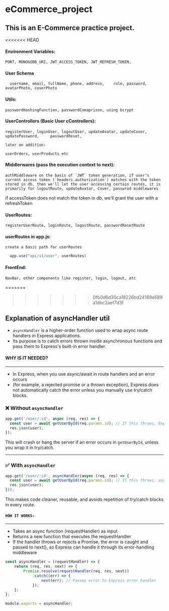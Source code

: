 # eCommerce_project

## This is an E-Commerce practice project.

<<<<<<< HEAD
#### Environment Variables:
    PORT, MONOGODB_URI, JWT_ACCESS_TOKEN, JWT_REFRESH_TOKEN,

#### User Schema
 	  username, email, fullName, phone, address,    role, password, avatarPhoto, coverPhoto

#### Utils:
    passwordHashingFunction, passwordComaprison, using bcrypt

#### UserControllers (Basic User cControllers):
	registerUser, loginUser, logoutUser, updateAvatar, updateCover, updatePassword, 	passwordReset, 

	later on addition:

	userOrders, userProducts etc

#### Middlerwares (pass the execution context to next):
	authMiddleware on the basis of `JWT` token generation, if user's current access token (`headers.authorization`) matches with the token stored in db, then we'll let the user accessing certain routes, it is primarily for logoutRoute, updateAvatar, Cover, passwrod middlewares

if accessToken does not match the token in db, we'll grant the user with a refreshToken

#### UserRoutes:
	registerUserRoute, loginRoute, logoutRoute, passwordResetRoute

#### userRoutes in app.js:
	create a basic path for userRoutes
  ``` js
	app.use("api/v1/user", userRoutes)
  ```

#### FrontEnd:
    NavBar, other components like register, login, logout, etc



=======
>>>>>>> 0fb0d6d30ca18226bd24189e689a1dbc2aef7d3f
## Explanation of asyncHandler util

 * `asyncHandler` is a higher-order function used to wrap async route handlers in Express applications. 
 * Its purpose is to catch errors thrown inside  asynchronous functions and pass them to Express's built-in error handler.
 #### WHY IS IT NEEDED?
 ------------------
 * In Express, when you use async/await in route handlers and an error occurs 
 * (for example, a rejected promise or a thrown exception), Express does not automatically catch the error unless you manually use try/catch blocks.
 ### ❌ Without `asyncHandler`

```js
app.get('/user/:id', async (req, res) => {
  const user = await getUserById(req.params.id); // If this throws, Express won't catch it
  res.json(user);
});
```

This will crash or hang the server if an error occurs in `getUserById`, unless you wrap it in try/catch.

---

### ✅ With `asyncHandler`

```js
app.get('/user/:id', asyncHandler(async (req, res) => {
  const user = await getUserById(req.params.id); // If this throws, asyncHandler catches it
  res.json(user);
}));
```

This makes code cleaner, reusable, and avoids repetition of try/catch blocks in every route.

#### `HOW IT WORKS:`
--------------
- Takes an async function (requestHandler) as input
- Returns a new function that executes the requestHandler
- If the handler throws or rejects a Promise, the error is caught and passed to next(), so Express can handle it through its error-handling middleware
``` js
const asyncHandler = (requestHandler) => {
    return (req, res, next) => {
        Promise.resolve(requestHandler(req, res, next))
            .catch((err) => {
                next(err); // Passes error to Express error handler
            });
    };
};

module.exports = asyncHandler; 
```
